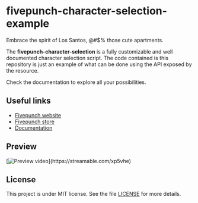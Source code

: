 # fivepunch-character-selection-example

Embrace the spirit of Los Santos, @#$% those cute apartments.

The **fivepunch-character-selection** is a fully customizable and well documented character selection script. The code contained is this repository is just an example of what can be done using the API exposed by the resource.

Check the documentation to explore all your possibilities.

## Useful links

- [Fivepunch website](https://fivepunch.io)
- [Fivepunch store](https://fivepunch.tebex.io)
- [Documentation](https://docs.fivepunch.io/resources/fivepunch-character-selection)

## Preview

[![Preview video](https://cdn-cf-east.streamable.com/image/xp5vhe-screenshot113671.jpg?Expires=1675571960936&Key-Pair-Id=APKAIEYUVEN4EVB2OKEQ&Signature=JpKDbudX1Xjt8MqAhHN1GWfsQn0GDAnFHWKc230DLovkrJfuSJOCIm-VB9sccO2Y-QSN5qvRPDjBv-LAZzwX1dyUdwvRLssfFcC2fj3AinQ5Cta4e0d1oJTRm9FVKqIQLE1dNIpzqIuFhmojCF2jV1CUopAbXAVk5YfDRAnwOYUFDx8g2CPqcgZYm9u0~GgBFMaQlQuKgjSZCe9Fr~r2SwaC4ZkdJEqI7IC7tQjOD~KcBgkmJocVDCieLcvHNIGlErXDoGTA2QeeCAmKuhw9j8UPfAqj6QbH-4BbdO7iqGiP-dZZMjb77auKMpjQnNOyxn20TuFimxvqYwDZeIRc2Q__)](https://streamable.com/xp5vhe)

## License

This project is under MIT license. See the file [LICENSE](./LICENSE) for more details.
